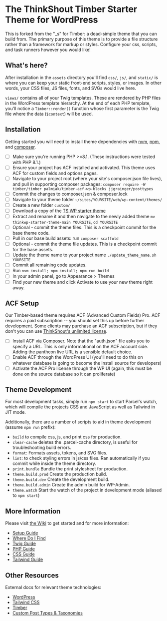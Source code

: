 
# The ThinkShout Timber Starter Theme for WordPress

This is forked from the "_s" for Timber: a dead-simple theme that you can build from. The primary purpose of this theme is to provide a file structure rather than a framework for markup or styles. Configure your css, scripts, and task runners however you would like!

## What's here?

After installation in the  `assets` directory you'll find `css/`, `js/`, and `static/` is where you can keep your static front-end scripts, styles, or images. In other words, your CSS files, JS files, fonts, and SVGs would live here.

`views/` contains all of your Twig templates. These are rendered by PHP files in the WordPress template hierarchy. At the end of each PHP template, you'll notice a `Timber::render()` function whose first parameter is the Twig file where the data (`$context`) will be used.

## Installation
Getting started you will need to install theme dependencies with [nvm](https://github.com/nvm-sh/nvm#installing-and-updating), [npm](https://docs.npmjs.com/), and [composer](https://getcomposer.org/).

- [ ] Make sure you're running PHP >=8.1. (These instructions were tested with PHP 8.1.)
- [ ] Ensure your project has ACF installed and activated. This theme uses ACF for custom fields and options pages.
- [ ] Navigate to your project root (where your site's composer.json file lives), and pull in supporting composer packages: `composer require -W timber/timber palmiak/timber-acf-wp-blocks jjgrainger/posttypes`
- [ ] Commit the changes to composer.json & composer.lock
- [ ] Navigate to your theme folder `~/sites/YOURSITE/web/wp-content/themes/`
- [ ] Create a new folder `custom/`
- [ ] Download a copy of the [TS WP starter theme](https://github.com/thinkshout/thinkwp-starter-theme/archive/main.zip)
- [ ] Extract and rename it and then navigate to the newly added theme `mv thinkwp-starter-theme-main YOURSITE`, `cd YOURSITE`
- [ ] Optional - commit the theme files. This is a checkpoint commit for the base theme code.
- [ ] Pull in our base build assets: run `composer scaffold`
- [ ] Optional - commit the theme file updates. This is a checkpoint commit for the base assets.
- [ ] Update the theme name to your project name `./update_theme_name.sh YOURSITE`
- [ ] Commit all remaining code updates.
- [ ] Run `nvm install; npm install; npm run build`
- [ ] In your admin panel, go to Appearance > Themes
- [ ] Find your new theme and click Activate to use your new theme right away.

## ACF Setup
Our Timber-based theme requires ACF (Advanced Custom Fields) Pro. ACF requires a paid subscription -- you should set this up before further development. Some clients may purchase an ACF subscription, but if they don't you can use [ThinkShout's unlimited license]([url](https://docs.google.com/spreadsheets/d/13-aOPAxrdrQ_1cHhOAqQ_cRa457orIScLCwgtuB1SsU/edit?gid=0#gid=0)).
- [ ] Install ACF [via Composer](https://www.advancedcustomfields.com/resources/installing-acf-pro-with-composer/). Note that the "auth.json" file asks you to specify a URL. This is only informational on the ACF account side. Adding the pantheon live URL is a sensible default choice.
- [ ] Enable ACF through the WordPress UI (you'll need to do this on whatever database is going to become the install source for developers)
- [ ] Activate the ACF Pro license through the WP UI (again, this must be done on the source database so it can proliferate)

## Theme Development

For most development tasks, simply run `npm start` to start Parcel's watch, which will compile the projects CSS and
JavaScript as well as Tailwind in JIT mode.

Additionally, there are a number of scripts to aid in theme development (assume `npm run` prefix):

- `build` to compile css, js, and print css for production.
- `clear-cache` deletes the .parcel-cache directory, is useful for troubleshooting build errors.
- `format`: Formats assets, tokens, and SVG files.
- `lint`: to check styling errors in js/css files. Ran automatically if you commit while inside the theme directory.
- `print.bundle` Bundle the print stylesheet for production.
- `theme.build.prod` Create the production build.
- `theme.build.dev` Create the development build.
- `theme.build.admin` Create the admin build for WP-Admin.
- `theme.watch` Start the watch of the project in development mode (aliased to `npm start`)


## More Information
Please visit [the Wiki](https://github.com/thinkshout/thinkwp-starter-theme/wiki) to get started and for more information:

- [Setup Guide](https://github.com/thinkshout/thinkwp-starter-theme/wiki/Setup)
- [Where Do I Find](https://github.com/thinkshout/thinkwp-starter-theme/wiki/Where-Do-I-Find)
- [Twig Guide](https://github.com/thinkshout/thinkwp-starter-theme/wiki/TWIG-In-WordPress)
- [PHP Guide](https://github.com/thinkshout/thinkwp-starter-theme/wiki/PHP-Guide)
- [CSS Guide](https://github.com/thinkshout/thinkwp-starter-theme/wiki/CSS-Guide)
- [Tailwind Guide](https://github.com/thinkshout/thinkwp-starter-theme/wiki/Tailwind-Guide)

## Other Resources
External docs for relevant theme technologies:

- [WordPress](https://wordpress.org)
- [Tailwind CSS](https://tailwindcss.com/)
- [Timber](https://timber.github.io/docs/)
- [Custom Post Types & Taxonomies](https://posttypes.jjgrainger.co.uk/)

